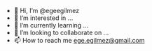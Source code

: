 - 👋 Hi, I’m @egeegilmez
- 👀 I’m interested in ...
- 🌱 I’m currently learning ...
- 💞️ I’m looking to collaborate on ...
- 📫 How to reach me ege.egilmez@gmail.com

<!---
egeegilmez/egeegilmez is a ✨ special ✨ repository because its `README.md` (this file) appears on your GitHub profile.
You can click the Preview link to take a look at your changes.
--->
